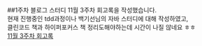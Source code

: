 ##1주차 블로그 스터디
11월 3주차 회고록을 작성했습니다.  
현재 진행중인 tdd과정이나 백기선님의 자바 스터디에 대해 작성하였고,   
클린코드 책과 하이퍼포커스 책 정리도해야하는데 시간이 나질 않네요 ㅎㅎ   
[11월 3주차 회고록](https://catsbi.oopy.io/a0d6748b-c136-49fb-8a3f-59c28202c543)
